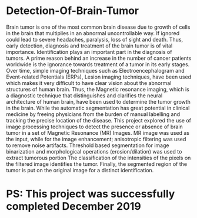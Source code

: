 # Detection-Of-Brain-Tumor
Brain tumor is one of the most common brain disease due to growth of cells in the brain that multiplies in an abnormal uncontrollable way. If ignored could lead to severe headaches, paralysis, loss of sight and death. Thus, early detection, diagnosis and treatment of the brain tumor is of vital importance. Identification plays an important part in the diagnosis of tumors. A prime reason behind an increase in the number of cancer patients worldwide is the ignorance towards treatment of a tumor in its early stages. Over time, simple imaging techniques such as Electroencephalogram and Event-related Potentials (ERPs), Lesion imaging techniques, have been used which makes it very difficult to have clear vision about the abnormal structures of human brain. Thus, the Magnetic resonance imaging, which is a diagnostic technique that distinguishes and clarifies the neural architecture of human brain, have been used to determine the tumor growth in the brain. While the automatic segmentation has great potential in clinical medicine by freeing physicians from the burden of manual labelling and tracking the precise location of the disease. This project explored the use of image processing techniques to detect the presence or absence of brain tumor in a set of Magnetic Resonance (MR) Images. MR image was used as the input, while for the image enhancement; anisotropic filtering was used to remove noise artifacts. Threshold based segmentation for image binarization and morphological operations (erosion/dilation) was used to extract tumorous portion The classification of the intensities of the pixels on the filtered image identifies the tumor. Finally, the segmented region of the tumor is put on the original image for a distinct identification. 

# PS: This project was successfully completed December 2019
